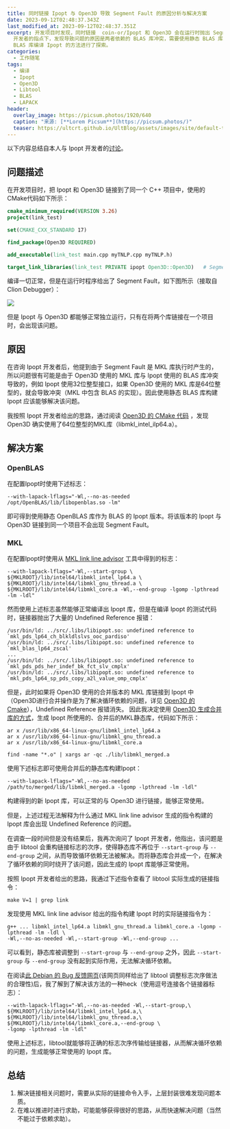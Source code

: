 ```yaml
---
title: 同时链接 Ipopt 与 Open3D 导致 Segment Fault 的原因分析与解决方案
date: 2023-09-12T02:48:37.343Z
last_modified_at: 2023-09-12T02:48:37.351Z
excerpt: 开发项目时发现，同时链接  coin-or/Ipopt 和 Open3D 会在运行时抛出 Segment Fault，在 Ipopt
  开发者的指点下，发现导致问题的原因是两者依赖的 BLAS 库冲突，需要使用静态 BLAS 库编译 Ipopt。本文对导致该问题的原因进行了记录，并对使用静态
  BLAS 库编译 Ipopt 的方法进行了探索。
categories:
  - 工作随笔
tags:
  - 编译
  - Ipopt
  - Open3D
  - Libtool
  - BLAS
  - LAPACK
header:
  overlay_image: https://picsum.photos/1920/640
  caption: "来源: [**Lorem Picsum**](https://picsum.photos/)"
  teaser: https://ultcrt.github.io/UltBlog/assets/images/site/default-teaser.png
---
```

以下内容总结自本人与 Ipopt 开发者的[讨论](https://github.com/coin-or/Ipopt/discussions/694)。

## 问题描述

在开发项目时，把 Ipopt 和 Open3D 链接到了同一个 C++ 项目中，使用的CMake代码如下所示：
```cmake
cmake_minimum_required(VERSION 3.26)
project(link_test)

set(CMAKE_CXX_STANDARD 17)

find_package(Open3D REQUIRED)

add_executable(link_test main.cpp myTNLP.cpp myTNLP.h)

target_link_libraries(link_test PRIVATE ipopt Open3D::Open3D)   # Segment fault occurs
```
编译一切正常，但是在运行时程序给出了 Segment Fault，如下图所示（接取自Clion Debugger）：

![](/UltBlog/assets/images/uploads/266275784-34080407-9912-4982-9871-0200f7901196.png)

但是 Ipopt 与 Open3D 都能够正常独立运行，只有在将两个库链接在一个项目时，会出现该问题。

## 原因
在咨询 Ipopt 开发者后，他提到由于 Segment Fault 是 MKL 库执行时产生的，所以问题很有可能是由于 Open3D 使用的 MKL 库与 Ipopt 使用的 BLAS 库冲突导致的，例如 Ipopt 使用32位整型接口，如果 Open3D 使用的 MKL 库是64位整型的，就会导致冲突（MKL 中包含 BLAS 的实现）。因此使用静态 BLAS 库构建 Ipopt 应该能够解决该问题。

我按照 Ipopt 开发者给出的思路，通过阅读 [Open3D 的 CMake 代码](https://github.com/isl-org/Open3D/blob/master/3rdparty/mkl/mkl.cmake#L155) ，发现 Open3D 确实使用了64位整型的MKL库（libmkl_intel_ilp64.a）。

## 解决方案
### OpenBLAS
在配置Ipopt时使用下述标志：
```shell
--with-lapack-lflags="-Wl,--no-as-needed /opt/OpenBLAS/lib/libopenblas.so -lm"
```
即可得到使用静态 OpenBLAS 库作为 BLAS 的 Ipopt 版本。将该版本的 Ipopt 与 Open3D 链接到同一个项目不会出现 Segment Fault。
### MKL
在配置Ipopt时使用从 [MKL link line advisor](https://www.intel.com/content/www/us/en/developer/tools/oneapi/onemkl-link-line-advisor.html#gs.5jnf7s) 工具中得到的标志：
```shell
--with-lapack-lflags="-Wl,--start-group \
${MKLROOT}/lib/intel64/libmkl_intel_lp64.a \
${MKLROOT}/lib/intel64/libmkl_gnu_thread.a \
${MKLROOT}/lib/intel64/libmkl_core.a -Wl,--end-group -lgomp -lpthread -lm -ldl"
```
然而使用上述标志虽然能够正常编译出 Ipopt 库，但是在编译 Ipopt 的测试代码时，链接器抛出了大量的 Undefined Reference 报错：
```shell
/usr/bin/ld: ../src/.libs/libipopt.so: undefined reference to `mkl_pds_lp64_ch_blkldlslvs_ooc_pardiso'
/usr/bin/ld: ../src/.libs/libipopt.so: undefined reference to `mkl_blas_lp64_zscal'
...
/usr/bin/ld: ../src/.libs/libipopt.so: undefined reference to `mkl_pds_pds_her_indef_bk_fct_slv_cmplx'
/usr/bin/ld: ../src/.libs/libipopt.so: undefined reference to `mkl_pds_lp64_sp_pds_copy_a2l_value_omp_cmplx'
```
但是，此时如果将 Open3D 使用的合并版本的 MKL 库链接到 Ipopt 中（Open3D进行合并操作是为了解决循环依赖的问题，详见 [Open3D 的 Cmake](https://github.com/isl-org/Open3D/blob/master/3rdparty/mkl/mkl.cmake#L146)），Undefined Reference 报错消失。
因此我决定使用 [Open3D 生成合并库的方式](https://github.com/isl-org/Open3D/blob/master/3rdparty/mkl/mkl.cmake#L170)，生成 Ipopt 所使用的、合并后的MKL静态库，代码如下所示：
```shell
ar x /usr/lib/x86_64-linux-gnu/libmkl_intel_lp64.a
ar x /usr/lib/x86_64-linux-gnu/libmkl_gnu_thread.a
ar x /usr/lib/x86_64-linux-gnu/libmkl_core.a

find -name "*.o" | xargs ar -qc ./lib/libmkl_merged.a
```
使用下述标志即可使用合并后的静态库构建Ipopt：
```shell
--with-lapack-lflags="-Wl,--no-as-needed /path/to/merged/lib/libmkl_merged.a -lgomp -lpthread -lm -ldl"
```
构建得到的新 Ipopt 库，可以正常的与 Open3D 进行链接，能够正常使用。

但是，上述过程无法解释为什么通过 MKL link line advisor 生成的指令构建的 Ipopt 库会出现 Undefined Reference 的问题。

在调查一段时间但是没有结果后，我再次询问了 Ipopt 开发者，他指出，该问题是由于 libtool 会重构链接标志的次序，使得静态库不再位于 `--start-group` 与 `--end-group` 之间，从而导致循环依赖无法被解决。而将静态库合并成一个，在解决了循环依赖的同时绕开了该问题，因此生成的 Ipopt 库能够正常使用。

按照 Ipopt 开发者给出的思路，我通过下述指令查看了 libtool 实际生成的链接指令：
```shell
make V=1 | grep link
```
发现使用 MKL link line advisor 给出的指令构建 Ipopt 时的实际链接指令为：
```shell
g++ ... libmkl_intel_lp64.a libmkl_gnu_thread.a libmkl_core.a -lgomp -lpthread -lm -ldl \
-Wl,--no-as-needed -Wl,--start-group -Wl,--end-group ...
```
可以看到，静态库被调整到 `--start-group` 与 `--end-group` 之外，因此 `--start-group` 与 `--end-group` 没有起到实际作用，无法解决循环依赖。

在阅读[此 Debian 的 Bug 反馈网页](https://bugs.debian.org/cgi-bin/bugreport.cgi?bug=159760&repeatmerged=yes)(该网页同样给出了 libtool 调整标志次序做法的合理性)后，我了解到了解决该方法的一种heck（使用逗号连接各个链接器标志）：
```shell
--with-lapack-lflags="-Wl,--no-as-needed -Wl,--start-group,\
${MKLROOT}/lib/intel64/libmkl_intel_lp64.a,\
${MKLROOT}/lib/intel64/libmkl_gnu_thread.a,\
${MKLROOT}/lib/intel64/libmkl_core.a,--end-group \
-lgomp -lpthread -lm -ldl"
```
使用上述标志，libtool就能够将正确的标志次序传输给链接器，从而解决循环依赖的问题，生成能够正常使用的 Ipopt 库。

## 总结
1. 解决链接相关问题时，需要从实际的链接命令入手，上层封装很难发现问题本质。
1. 在难以推进时进行求助，可能能够获得很好的思路，从而快速解决问题（当然不能过于依赖求助）。























